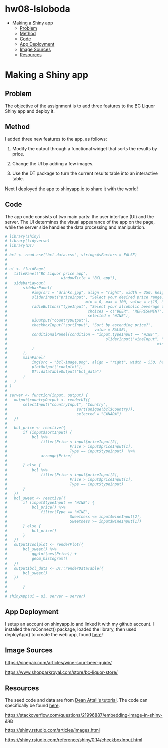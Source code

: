 hw08-lsloboda
================

-   [Making a Shiny app](#making-a-shiny-app)
    -   [Problem](#problem)
    -   [Method](#method)
    -   [Code](#code)
    -   [App Deployment](#app-deployment)
    -   [Image Sources](#image-sources)
    -   [Resources](#resources)

Making a Shiny app
==================

Problem
-------

The objective of the assignment is to add three features to the BC Liquor Shiny app and deploy it.

Method
------

I added three new features to the app, as follows:

1.  Modify the output through a functional widget that sorts the results by price.

2.  Change the UI by adding a few images.

3.  Use the DT package to turn the current results table into an interactive table.

Next I deployed the app to shinyapp.io to share it with the world!

Code
----

The app code consists of two main parts: the user interface (UI) and the server. The UI determines the visual appearance of the app on the page, while the server side handles the data processing and manipulation.

``` r
# library(shiny)
# library(tidyverse)
# library(DT)
# 
# bcl <- read.csv("bcl-data.csv", stringsAsFactors = FALSE)
# 
# 
# ui <- fluidPage(
#   titlePanel("BC Liquor price app", 
#                        windowTitle = "BCL app"),
#   sidebarLayout(
#       sidebarPanel(
#           #img(src = "drinks.jpg", align = "right", width = 250, height = 100),
#           sliderInput("priceInput", "Select your desired price range.",
#                                   min = 0, max = 100, value = c(15, 30), pre="$"),
#           radioButtons("typeInput", "Select your alcoholic beverage type.", 
#                                    choices = c("BEER", "REFRESHMENT", "SPIRITS", "WINE"),
#                                    selected = "WINE"),
#           uiOutput("countryOutput"),
#           checkboxInput("sortInput", "Sort by ascending price?",
#                                       value = FALSE),
#           conditionalPanel(condition = "input.typeInput == 'WINE'",
#                                            sliderInput("wineInput", "Select desired sweetness level:",
#                                                                   min = 0, max = 10, value = c(0, 10))
#           )
#       ),
#       mainPanel(
#           img(src = "bcl-image.png", align = "right", width = 550, height = 55),
#           plotOutput("coolplot"),
#           DT::dataTableOutput("bcl_data")
#       )
#   )
# )
# 
# server <- function(input, output) {
#   output$countryOutput <- renderUI({
#       selectInput("countryInput", "Country",
#                               sort(unique(bcl$Country)),
#                               selected = "CANADA")
#   })
#   
#   bcl_price <- reactive({
#       if (input$sortInput) {
#           bcl %>% 
#               filter(Price < input$priceInput[2],
#                            Price > input$priceInput[1],
#                            Type == input$typeInput)  %>%
#               arrange(Price)
#           
#       } else {
#           bcl %>% 
#               filter(Price < input$priceInput[2],
#                            Price > input$priceInput[1],
#                            Type == input$typeInput)       
#       }
#   })
#   bcl_sweet <- reactive({
#       if (input$typeInput == 'WINE') {
#           bcl_price() %>% 
#               filter(Type == 'WINE',
#                            Sweetness <= input$wineInput[2],
#                            Sweetness >= input$wineInput[1])
#       } else {
#           bcl_price()
#       }
#   })
#   output$coolplot <- renderPlot({
#       bcl_sweet() %>% 
#           ggplot(aes(Price)) +
#           geom_histogram()
#   })
#   output$bcl_data <- DT::renderDataTable({
#       bcl_sweet()
#   })
#   
#       }
# 
# shinyApp(ui = ui, server = server)
```

App Deployment
--------------

I setup an account on shinyapp.io and linked it with my github account. I installed the rsConnect() package, loaded the library, then used deployApp() to create the web app, found [here](https://lsloboda.shinyapps.io/bclsloboda/)!

Image Sources
-------------

<https://vinepair.com/articles/wine-sour-beer-guide/>

<https://www.shopparkroyal.com/store/bc-liquor-store/>

Resources
---------

The seed code and data are from [Dean Attali's tutorial](https://deanattali.com/blog/building-shiny-apps-tutorial). The code can specifically be found [here](https://deanattali.com/blog/building-shiny-apps-tutorial/#12-final-shiny-app-code).

<https://stackoverflow.com/questions/21996887/embedding-image-in-shiny-app>

<https://shiny.rstudio.com/articles/images.html>

<https://shiny.rstudio.com/reference/shiny/0.14/checkboxInput.html>
